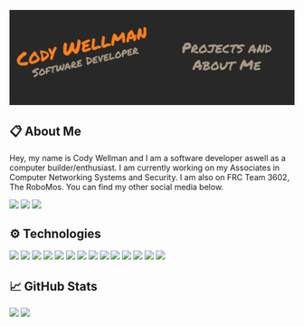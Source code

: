 [![Header](https://raw.githubusercontent.com/zagdrath/Zagdrath/main/header.png "Header")](https://www.codexsystems.us/)

## 📋 About Me

Hey, my name is Cody Wellman and I am a software developer aswell as a computer builder/enthusiast. I am currently working on my Associates in Computer Networking Systems and Security. I am also on FRC Team 3602, The RoboMos. You can find my other social media below.

<a href="https://twitter.com/zagdrath"><img src="https://img.shields.io/badge/Twitter-Profile-fe8019/?logo=twitter&color=fe8019&logoColor=FFFFFF&labelColor=282828" /></a>
<a href="https://instagram.com/zagdrath"><img src="https://img.shields.io/badge/Instagram-Profile-fe8019/?logo=instagram&color=fe8019&logoColor=FFFFFF&labelColor=282828" /></a>
<a href="https://www.youtube.com/channel/UCAnDOqIWKDbmEhDOZAhkV7w"><img src="https://img.shields.io/badge/YouTube-Profile-fe8019/?logo=youtube&color=fe8019&logoColor=FFFFFF&labelColor=282828" /></a>

## ⚙️ Technologies
<a href="https://linux.org/"><img src="https://img.shields.io/badge/OS-Linux-fe8019/?logo=linux&color=fe8019&logoColor=FFFFFF&labelColor=282828" /></a>
<a href="https://www.apple.com/macos/"><img src="https://img.shields.io/badge/OS-macOS-fe8019/?logo=apple&color=fe8019&logoColor=FFFFFF&labelColor=282828" /></a>
<a href="https://www.microsoft.com/en-us/windows"><img src="https://img.shields.io/badge/OS-Windows-fe8019/?logo=windows&color=fe8019&logoColor=FFFFFF&labelColor=282828" /></a>
<a href="https://code.visualstudio.com/"><img src="https://img.shields.io/badge/Editor-VS%20Code-fe8019/?logo=visual%20studio%20code&color=fe8019&logoColor=FFFFFF&labelColor=282828" /></a>
<a href="https://www.python.org/"><img src="https://img.shields.io/badge/Code-Python-fe8019/?logo=python&color=fe8019&logoColor=FFFFFF&labelColor=282828" /></a>
<a href="https://www.java.com/en/"><img src="https://img.shields.io/badge/Code-Java-fe8019/?logo=java&color=fe8019&logoColor=FFFFFF&labelColor=282828" /></a>
<a href="https://html.spec.whatwg.org/"><img src="https://img.shields.io/badge/Code-HTML-fe8019/?logo=HTML5&color=fe8019&logoColor=FFFFFF&labelColor=282828" /></a>
<a href="https://www.w3.org/TR/CSS/#css"><img src="https://img.shields.io/badge/Code-CSS-fe8019/?logo=CSS3&color=fe8019&logoColor=FFFFFF&labelColor=282828" /></a>
<a href="https://www.javascript.com/"><img src="https://img.shields.io/badge/Code-JavaScript-fe8019/?logo=javascript&color=fe8019&logoColor=FFFFFF&labelColor=282828" /></a>
<a href="https://www.gnu.org/software/bash/"><img src="https://img.shields.io/badge/Shell-Bash-fe8019/?logo=gnu%20bash&color=fe8019&logoColor=FFFFFF&labelColor=282828" /></a>
<a href="https://git-scm.com/"><img src="https://img.shields.io/badge/Tools-Git-fe8019/?logo=git&color=fe8019&logoColor=FFFFFF&labelColor=282828" /></a>
<a href="https://github.com/"><img src="https://img.shields.io/badge/Tools-GitHub-fe8019/?logo=github&color=fe8019&logoColor=FFFFFF&labelColor=282828" /></a>
<a href="https://www.mysql.com/"><img src="https://img.shields.io/badge/Tools-MySQL-fe8019/?logo=MySQL&color=fe8019&logoColor=FFFFFF&labelColor=282828" /></a>
<a href="https://www.raspberrypi.com/"><img src="https://img.shields.io/badge/Tools-Raspberry%20Pi-fe8019/?logo=Raspberry%20Pi&color=fe8019&logoColor=FFFFFF&labelColor=282828" /></a>

## 📈 GitHub Stats
![](https://github-readme-stats.vercel.app/api?username=zagdrath&show_icons=true&theme=gruvbox)
![](https://github-readme-stats.vercel.app/api/top-langs/?username=zagdrath&theme=gruvbox)
